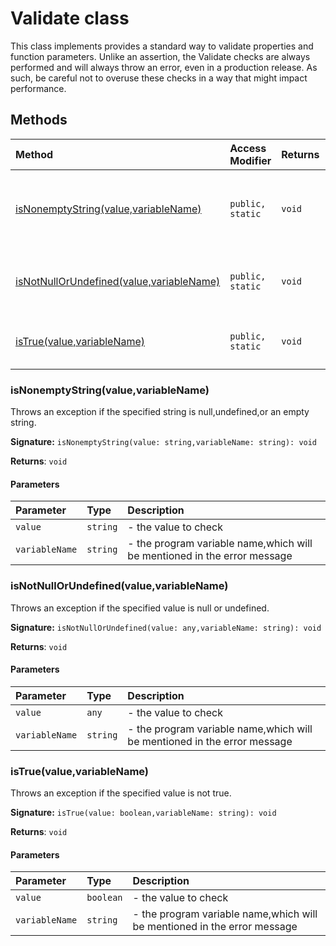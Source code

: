 # Validate class





This class implements provides a standard way to validate properties and function parameters. 
Unlike an assertion, the Validate checks are always performed and will always throw an error, 
even in a production release. As such, be careful not to overuse these checks in a way 
that might impact performance.






## Methods

| Method	   | Access Modifier | Returns	| Description|
|:-------------|:----|:-------|:-----------|
|[isNonemptyString(value,variableName)](isnonemptystringvaluevariablename)     | `public, static` | `void` | Throws an exception if the specified string is null,undefined,or an empty string. |
|[isNotNullOrUndefined(value,variableName)](isnotnullorundefinedvaluevariablename)     | `public, static` | `void` | Throws an exception if the specified value is null or undefined. |
|[isTrue(value,variableName)](istruevaluevariablename)     | `public, static` | `void` | Throws an exception if the specified value is not true. |





### isNonemptyString(value,variableName)

Throws an exception if the specified string is null,undefined,or an empty string.

**Signature:** ``isNonemptyString(value: string,variableName: string): void``

**Returns**: `void`



#### Parameters


| Parameter	   | Type    | Description |
|:-------------|:---------------|:------------|
| `value`    | `string` | - the value to check |
| `variableName`    | `string` | - the program variable name,which will be mentioned in the error message |


### isNotNullOrUndefined(value,variableName)

Throws an exception if the specified value is null or undefined.

**Signature:** ``isNotNullOrUndefined(value: any,variableName: string): void``

**Returns**: `void`



#### Parameters


| Parameter	   | Type    | Description |
|:-------------|:---------------|:------------|
| `value`    | `any` | - the value to check |
| `variableName`    | `string` | - the program variable name,which will be mentioned in the error message |


### isTrue(value,variableName)

Throws an exception if the specified value is not true.

**Signature:** ``isTrue(value: boolean,variableName: string): void``

**Returns**: `void`



#### Parameters


| Parameter	   | Type    | Description |
|:-------------|:---------------|:------------|
| `value`    | `boolean` | - the value to check |
| `variableName`    | `string` | - the program variable name,which will be mentioned in the error message |


